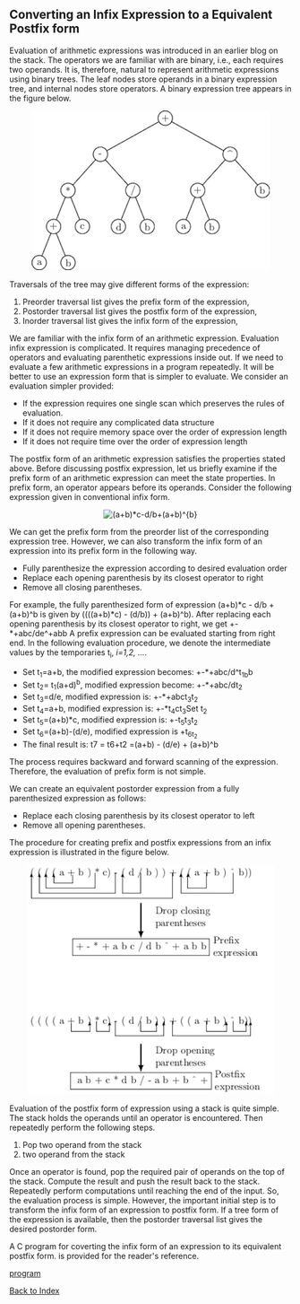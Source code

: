 ## Converting an Infix Expression to a Equivalent Postfix form

Evaluation of arithmetic expressions was introduced in an earlier blog on 
the stack. The operators we are familiar with are binary, i.e., each requires two operands. It is, therefore, natural to represent arithmetic expressions 
using binary trees. The leaf nodes store operands in a binary expression tree, and internal nodes store operators. A binary expression tree appears in the figure below. 
<p align="center">
<img src="../images/expressionTree.jpg">
</p>
Traversals of the tree may give different forms of the expression:
<ol>
<li>Preorder traversal list gives the prefix form of the expression,</li>
<li>Postorder traversal list gives the postfix form of the expression,</li>
<li>Inorder traversal list gives the infix form of the expression,</li>
</ol>
We are familiar with the infix form of an arithmetic expression. Evaluation infix expression is complicated. 
It requires managing precedence of operators and evaluating parenthetic expressions inside out.  
If we need to evaluate a few arithmetic expressions in a program repeatedly. It will be better to use an expression form that is 
simpler to evaluate. We consider an evaluation simpler provided:
<ul>
<li>If the expression requires one single scan which preserves the
rules of evaluation.</li> 
<li>If it does not require any complicated data structure</li> 
<li>If it does not require memory space over the order of
expression length</li> 
<li>If it does not require time over the order of expression length</li>
</ul>
The postfix form of an arithmetic expression satisfies the properties stated above. Before discussing postfix expression, let us briefly examine if
the prefix form of an arithmetic expression can meet the state properties. In prefix form, an operator appears before its operands. 
Consider the following expression given in conventional infix form. 
<p align="center">
  <img src="https://latex.codecogs.com/svg.image?(a&plus;b)*c-d/b&plus;(a&plus;b)^{b}" title="(a+b)*c-d/b+(a+b)^{b}" />
</p>
We can get the prefix form from the preorder list of the corresponding expression tree. However, we can also transform the infix form of an 
expression into its prefix form in the following way.
<ul>
<li>Fully parenthesize the expression according to desired evaluation order</li>
<li>Replace each opening parenthesis by its closest operator to right</li>
<li>Remove all closing parentheses.</li>
</ul>
For example, the fully parenthesized form of  expression 
(a+b)*c - d/b + (a+b)^b
is given by
((((a+b)*c) - (d/b)) + (a+b)^b).
After replacing each opening parenthesis by its closest operator to right, we get
+-*+abc/de^+abb
A prefix expression can be evaluated starting from right end. In the following evaluation procedure, we denote the intermediate values by the temporaries t<sub>i</sub>, <i>i=1,2, ...</i>. 
<ul>
<li>Set t<sub>1</sub>=a+b, the modified expression becomes: +-*+abc/d^t<sub>1b</sub>b</li>
<li>Set t<sub>2</sub>= t<sub>1</sub>(a+d)<sup>b</sup>, modified expression become: +-*+abc/dt<sub>2</sub></li>
<li>Set t<sub>3</sub>=d/e, modified expression is: +-*+abct<sub>3</sub>t<sub>2</sub></li>
<li>Set t<sub>4</sub>=a+b, modified expression is: +-*t<sub>4</sub>ct<sub>3</sub>Set t<sub>2</sub></li>
<li>Set t<sub>5</sub>=(a+b)*c, modified expression is: +-t<sub>5</sub>t<sub>3</sub>t<sub>2</sub></li>
<li>Set t<sub>6</sub>=(a+b)-(d/e), modified expression is +t<sub>6t<sub>2</li>
<li>The final result is: t</sub>7</sub> = t</sub>6</sub>+t</sub>2</sub> =(a+b) - (d/e) + (a+b)^b</li>
</ul>
The process requires backward and forward scanning of the expression. Therefore, the evaluation of prefix form is not simple.

We can create an equivalent postorder expression from a fully parenthesized expression as follows:
<ul>
<li>Replace each closing parenthesis by its closest operator to left</li>
<li>Remove all opening parentheses.</li>
</ul>
The procedure for creating prefix and postfix expressions from an infix expression is illustrated in the figure below.
<p align="center">
<img src="../images/infixPostfix.jpg">
</p>
Evaluation of the postfix form of expression using a stack is quite simple. The stack holds the operands until an operator is encountered. Then repeatedly
perform the following steps.
<ol>
<li>Pop two operand from the stack</li>
<li>two operand from the stack</li>
</ol>
Once an operator is found, pop the required pair of operands on the top of the stack. Compute the result and push the result back to the stack. 
Repeatedly perform computations until reaching the end of the input. So, the evaluation process is simple.
However, the important initial step is to transform the infix form of an expression to postfix form. If a tree form of the expression is available, 
then the postorder traversal list gives the desired postorder form.  

A C program for coverting the infix form of an expression to its equivalent postfix form.
is provided for the reader's reference.

[program](../CODES/infixToPostfixConverter/index.md)

[Back to Index](../index.md)
